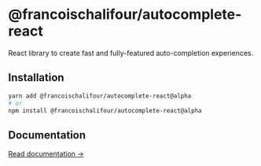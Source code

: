 # @francoischalifour/autocomplete-react

React library to create fast and fully-featured auto-completion experiences.

## Installation

```sh
yarn add @francoischalifour/autocomplete-react@alpha
# or
npm install @francoischalifour/autocomplete-react@alpha
```

## Documentation

[Read documentation →](https://autocomplete-experimental.netlify.app/docs/useAutocomplete)
